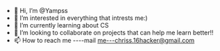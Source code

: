 - 👋 Hi, I’m @Yampss
- 👀 I’m interested in everything that intrests me:)
- 🌱 I’m currently learning about CS
- 💞️ I’m looking to collaborate on projects that can help me learn better!!
- 📫 How to reach me ----mail me---chriss.16hacker@gmail.com

<!---
Yampss/Yampss is a ✨ special ✨ repository because its `README.md` (this file) appears on your GitHub profile.
You can click the Preview link to take a look at your changes.
--->

